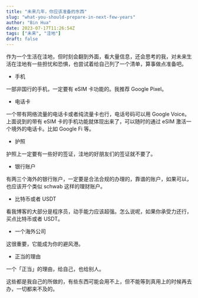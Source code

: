 ```yaml
---
title: "未来几年，你应该准备的东西"
slug: "what-you-should-prepare-in-next-few-years"
author: "Bin Hua"
date: 2023-07-17T11:26:54Z
tags: ["未来", "洼地"]
draft: false
---
```


作为一个生活在洼地，但时刻会翻到外面，看大量信息，还会思考的我，对未来生活在洼地有一些担忧和恐惧，也尝试着给自己列了一个清单，算事做点准备吧。

- 手机

一部非国行的手机，一定要有 eSIM 卡功能的。我推荐 Google Pixel。

- 电话卡

一个带有网络流量的电话卡或者纯流量卡也行，电话号码可以用 Google Voice。上面说到的带有 eSIM 卡的手机功能就体现出来了，可以随时的通过 eSIM 激活一个境外的电话卡。比如 Google Fi 等。

- 护照

护照上一定要有一些好的签证，洼地的好朋友们的签证就不要了。

- 银行账户

有两三个海外的银行账户，一定要是合法合规的办理的，靠谱的账户，如果可以，也应该开个类似 schwab 这样的理财账户。

- 比特币或者 USDT

看我博客的大部分是程序员，动手能力应该超强。怎么说呢，如果你承受力还行，买点比特币或者 USDT。

- 一个海外公司

这很重要，它能成为你的避风港。

- 正当的理由

一个「正当」的理由，给自己，也给别人。

这些都是我自己的所做的，有些东西可能会用不上，但不能等到真用上的时候再去办，一切都来不及的。